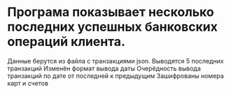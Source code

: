 # Програма показывает несколько последних успешных банковских операций клиента. 
Данные берутся из файла с транзакциями json.
Выводятся 5 последних транзакций
Изменён формат вывода даты
Очерёдность вывода транзакций по дате от последней к предыдущим
Зашифрованы номера карт и счетов
